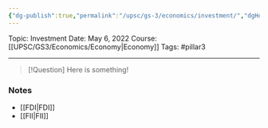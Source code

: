 ```yaml
---
{"dg-publish":true,"permalink":"/upsc/gs-3/economics/investment/","dgHomeLink":true,"dgPassFrontmatter":false}
---
```


Topic: Investment
Date: May 6, 2022
Course:[[UPSC/GS3/Economics/Economy|Economy]]
Tags: #pillar3 

---

> [!Question]
> Here is something! 


### Notes
- [[FDI|FDI]]
- [[FII|FII]]




